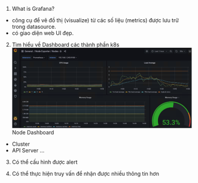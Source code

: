 1. What is Grafana?
- công cụ để vẽ đồ thị (visualize) từ các số liệu (metrics) được lưu trữ trong datasource.
- có giao diện web UI đẹp.

2. Tìm hiểu về Dashboard các thành phần k8s
![Node Dashboard](https://github.com/hieunt84/play-k8s-prometheus/blob/master/05-access-GrafanaUI/images/node-dashboard.png)
  Node Dashboard

- Cluster
- API Server
...

3. Có thể cấu hình được alert

4. Có thể thực hiện truy vấn để nhận được nhiều thông tin hơn